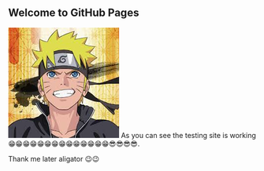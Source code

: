 ## Welcome to GitHub Pages
![Image](https://github.com/hemangikinger/FakeNewsRepo/blob/gh-pages/download.jpg?raw=true)
As you can see the testing site is working 😁😁😁😁😁😁😁😁😁😁😁😁😁😁😎😎😎😎.

Thank me later aligator 😉😉
